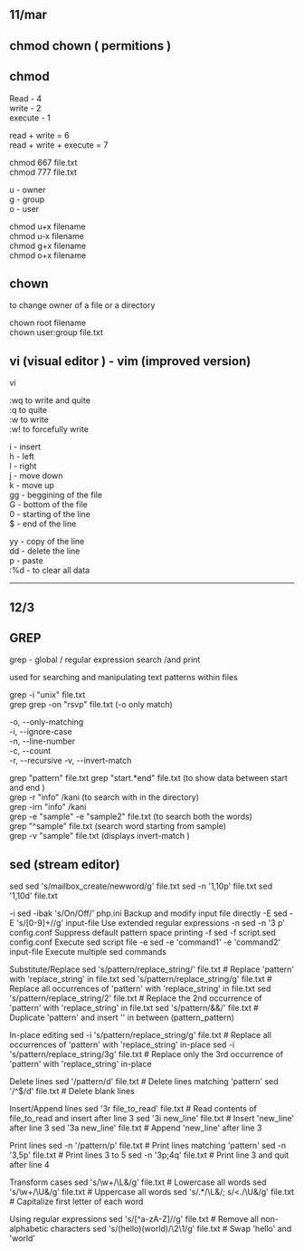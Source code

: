 

11/mar
------

chmod chown ( permitions )
--------------------------

chmod
-----
Read - 4  
write - 2  
execute - 1  

read + write = 6  
read + write + execute = 7  

chmod 667 file.txt  
chmod 777 file.txt  

u - owner   
g - group  
o - user  

chmod u+x filename  
chmod u-x filename  
chmod g+x filename  
chmod o+x filename  

chown  
-----  

to change owner of a file or a directory  

chown root filename  
chown user:group file.txt  



vi (visual editor ) - vim (improved version)
--------------------------------------------

vi   

:wq   to write and quite  
:q   to quite  
:w   to write  
:w!  to forcefully write  


i - insert  
h - left   
l - right  
j - move down  
k - move up  
gg - beggining of the file  
G - bottom of the file  
0 - starting of the line  
$ - end of the line   

yy - copy of the line    
dd - delete the line     
p - paste  
:%d - to clear all data    

_________________

12/3
----

GREP
----

grep - global / regular expression search /and print  

used for searching and manipulating text patterns within files  

grep -i "unix" file.txt  
grep grep -on "rsvp" file.txt (-o only match)  

-o, --only-matching  
-i, --ignore-case  
-n, --line-number  
-c, --count  
-r, --recursive
-v, --invert-match

grep "pattern" file.txt
grep "start.*end" file.txt  (to show data between start and end )  
grep -r "info" /kani         (to search with in the directory)  
grep -irn "info" /kani  
grep -e "sample" -e "sample2" file.txt (to search both the words)  
grep "^sample" file.txt      (search word starting from sample)  
grep -v "sample" file.txt  (displays invert-match )   



sed    (stream editor)
---
sed
sed 's/mailbox_create/newword/g' file.txt
sed -n '1,10p' file.txt
sed '1,10d' file.txt

-i sed -ibak 's/On/Off/' php.ini Backup and modify input file directly
-E sed -E 's/[0-9]+//g' input-file Use extended regular expressions
-n sed -n '3 p' config.conf Suppress default pattern space printing
-f sed -f script.sed config.conf Execute sed script file
-e sed -e 'command1' -e 'command2' input-file Execute multiple sed commands

Substitute/Replace
sed 's/pattern/replace_string/' file.txt # Replace 'pattern' with 'replace_string' in file.txt
sed 's/pattern/replace_string/g' file.txt # Replace all occurrences of 'pattern' with 'replace_string' in file.txt
sed 's/pattern/replace_string/2' file.txt # Replace the 2nd occurrence of 'pattern' with 'replace_string' in file.txt
sed 's/pattern/&&/' file.txt # Duplicate 'pattern' and insert '' in between (pattern_pattern)

In-place editing
sed -i 's/pattern/replace_string/g' file.txt # Replace all occurrences of 'pattern' with 'replace_string' in-place
sed -i 's/pattern/replace_string/3g' file.txt # Replace only the 3rd occurrence of 'pattern' with 'replace_string' in-place

Delete lines
sed '/pattern/d' file.txt # Delete lines matching 'pattern'
sed '/^$/d' file.txt # Delete blank lines

Insert/Append lines
sed '3r file_to_read' file.txt # Read contents of file_to_read and insert after line 3
sed '3i new_line' file.txt # Insert 'new_line' after line 3
sed '3a new_line' file.txt # Append 'new_line' after line 3

Print lines
sed -n '/pattern/p' file.txt # Print lines matching 'pattern'
sed -n '3,5p' file.txt # Print lines 3 to 5
sed -n '3p;4q' file.txt # Print line 3 and quit after line 4

Transform cases
sed 's/\w+/\L&/g' file.txt # Lowercase all words
sed 's/\w+/\U&/g' file.txt # Uppercase all words
sed 's/.*/\L&/; s/<./\U&/g' file.txt # Capitalize first letter of each word

Using regular expressions
sed 's/[^a-zA-Z]//g' file.txt # Remove all non-alphabetic characters
sed 's/(hello)(world)/\2\1/g' file.txt # Swap 'hello' and 'world'

















